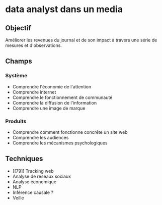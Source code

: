 # data analyst dans un media

## Objectif

Améliorer les revenues du journal et de son impact à travers une série de mesures et d'observations. 

## Champs

### Système
- Comprendre l'économie de l'attention
- Comprendre internet
- Comprendre le fonctionnement de communauté
- Comprendre la diffusion de l'information
- Comprendre une image de marque

### Produits
- Comprendre comment fonctionne concrête un site web
- Comprendre les audiences
- Comprendre les mécanismes psychologiques

## Techniques

- [[79]] Tracking web
- Analyse de réseaux sociaux
- Analyse économique
- NLP
- Inférence causale ?
- Veille
